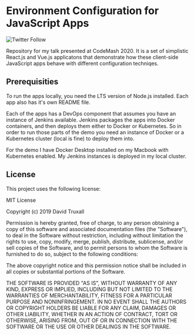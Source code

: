 # Environment Configuration for JavaScript Apps

![Twitter Follow](https://img.shields.io/twitter/follow/davetrux?style=social)

Repository for my talk presented at CodeMash 2020. It is a set of simplistic React.js and Vue.js applicatons that demonstrate how these client-side JavaScript apps behave with different configuration techniqes.

## Prerequisities
To run the apps locally, you need the LTS version of Node.js installed. Each app also has it's own README file.

Each of the apps has a DevOps component that assumes you have an instance of Jenkins available. Jenkins packages the apps into Docker containers, and then deploys them either to Docker or Kubernetes. So in order to run those parts of the demo you need an instance of Docker or a Kubernetes cluster (local is fine) to deploy them into.

For the demo I have Docker Desktop installed on my Macbook with Kubernetes enabled. My Jenkins instances is deployed in my local cluster.

## License 
<!--- If you're not sure which open license to use see https://choosealicense.com/--->

This project uses the following license:

MIT License

Copyright (c) 2019 David Truxall

Permission is hereby granted, free of charge, to any person obtaining a copy
of this software and associated documentation files (the "Software"), to deal
in the Software without restriction, including without limitation the rights
to use, copy, modify, merge, publish, distribute, sublicense, and/or sell
copies of the Software, and to permit persons to whom the Software is
furnished to do so, subject to the following conditions:

The above copyright notice and this permission notice shall be included in all
copies or substantial portions of the Software.

THE SOFTWARE IS PROVIDED "AS IS", WITHOUT WARRANTY OF ANY KIND, EXPRESS OR
IMPLIED, INCLUDING BUT NOT LIMITED TO THE WARRANTIES OF MERCHANTABILITY,
FITNESS FOR A PARTICULAR PURPOSE AND NONINFRINGEMENT. IN NO EVENT SHALL THE
AUTHORS OR COPYRIGHT HOLDERS BE LIABLE FOR ANY CLAIM, DAMAGES OR OTHER
LIABILITY, WHETHER IN AN ACTION OF CONTRACT, TORT OR OTHERWISE, ARISING FROM,
OUT OF OR IN CONNECTION WITH THE SOFTWARE OR THE USE OR OTHER DEALINGS IN THE
SOFTWARE.
